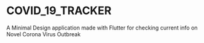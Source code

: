 # COVID_19_TRACKER
 A Minimal Design application made with Flutter for checking current info on Novel Corona Virus Outbreak
